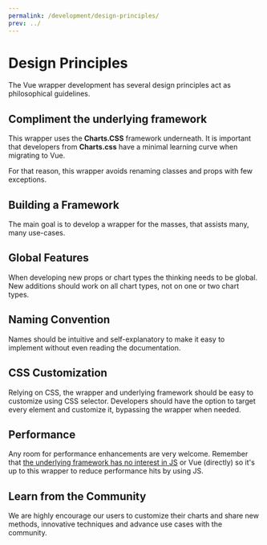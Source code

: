 ```yaml
---
permalink: /development/design-principles/
prev: ../
---
```


# Design Principles

The Vue wrapper development has several design principles act as philosophical guidelines.

## Compliment the underlying framework

This wrapper uses the **Charts.CSS** framework underneath. It is important that developers from **Charts.css** have a minimal learning curve when migrating to Vue.

For that reason, this wrapper avoids renaming classes and props with few exceptions.



## Building a Framework

The main goal is to develop a wrapper for the masses, that assists many, many use-cases.

## Global Features

When developing new props or chart types the thinking needs to be global. New additions should work on all chart types, not on one or two chart types.

## Naming Convention

Names should be intuitive and self-explanatory to make it easy to implement without even reading the documentation.

## CSS Customization

Relying on CSS, the wrapper and underlying framework should be easy to customize using CSS selector. Developers should have the option to target every element and customize it, bypassing the wrapper when needed.

## Performance

Any room for performance enhancements are very welcome. Remember that [the underlying framework has no interest in JS](https://chartscss.org/development/design-principles/#no-javascript) or Vue (directly) so it's up to this wrapper to reduce performance hits by using JS.

## Learn from the Community

We are highly encourage our users to customize their charts and share new methods, innovative techniques and advance use cases with the community.
